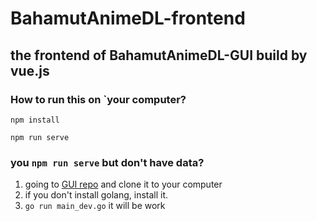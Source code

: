 # BahamutAnimeDL-frontend
## the frontend of BahamutAnimeDL-GUI build by vue.js
### How to run this on `your computer?
```
npm install
```
```
npm run serve
```

### you `npm run serve` but don't have data?
  1. going to [GUI repo](https://github.com/txya900619/BahamutAnimeDL-GUI) and clone it to your computer
  2. if you don't install golang, install it.
  3. `go run main_dev.go` it will be work
